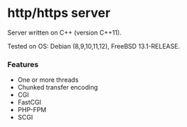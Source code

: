 # http/https server

Server written on C++ (version C++11).

Tested on OS: Debian (8,9,10,11,12), FreeBSD 13.1-RELEASE.

### Features
* One or more threads
* Chunked transfer encoding
* CGI
* FastCGI
* PHP-FPM
* SCGI
